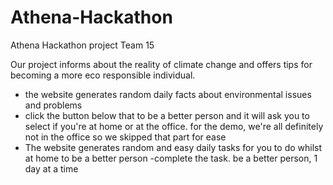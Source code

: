 # Athena-Hackathon
Athena Hackathon project Team 15

Our project informs about the reality of climate change and offers tips for becoming a more eco responsible individual.
- the website generates random daily facts about environmental issues and problems
- click the button below that to be a better person and it will ask you to select if you're at home or at the office. for the demo, we're all definitely not in the office so we skipped that part for ease 
- The website generates random and easy daily tasks for you to do whilst at home to be a better person 
-complete the task. be a better person, 1 day at a time
